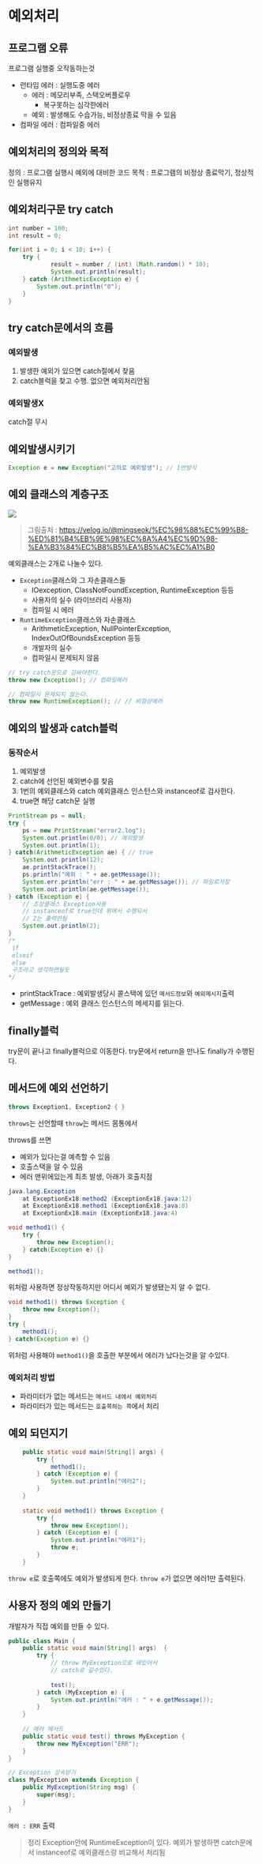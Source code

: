 # 예외처리
## 프로그램 오류
프로그램 실행중 오작동하는것
- 런타임 에러 : 실행도중 에러
  - 에러 : 메모리부족, 스택오버플로우
     - 복구못하는 심각한에러
  - 예외 : 발생해도 수습가능, 비정상종료 막을 수 있음
- 컴파일 에러 : 컴파일중 에러

## 예외처리의 정의와 목적
정의 : 프로그램 실행시 예외에 대비한 코드
목적 : 프로그램의 비정상 종료막기, 정상적인 실행유지

## 예외처리구문 try catch
```java
int number = 100;
int result = 0;

for(int i = 0; i < 10; i++) {
	try {
			result = number / (int) (Math.random() * 10);
			System.out.println(result);
	} catch (ArithmeticException e) {
		System.out.println("0");
	}
}
```

## try catch문에서의 흐름
### 예외발생
1. 발생한 예외가 있으면 catch절에서 찾음
2. catch블럭을 찾고 수행. 없으면 예외처리안됨

### 예외발생X
catch절 무시

## 예외발생시키기
```java 
Exception e = new Exception("고의로 예외발생"); // 1번방식 
```

## 예외 클래스의 계층구조
![](https://velog.velcdn.com/images/bjh0501/post/f11f4b29-e029-48e8-8d3f-a92a27851a5a/image.png)
> 그림출처 : https://velog.io/@mingseok/%EC%98%88%EC%99%B8-%ED%81%B4%EB%9E%98%EC%8A%A4%EC%9D%98-%EA%B3%84%EC%B8%B5%EA%B5%AC%EC%A1%B0

예외클래스는 2개로 나눌수 있다.
- `Exception`클래스와 그 자손클래스들
  - IOexception, ClassNotFoundException, RuntimeException 등등
  - 사용자의 실수 (라이브러리 사용자)
  - 컴파일 시 에러
- `RuntimeException`클래스와 자손클래스
  - ArithmeticException, NullPointerException, IndexOutOfBoundsException 등등
  - 개발자의 실수
  - 컴파일시 문제되지 않음
  

```java
// try catch문으로 감싸야한다.
throw new Exception(); // 컴파일에러

// 컴파일시 문제되지 않는다.
throw new RuntimeException(); // // 비정상에러
```

## 예외의 발생과 catch블럭
### 동작순서
1. 예외발생
2. catch에 선언된 예외변수를 찾음
3. 1번의 예외클래스와 catch 예외클래스 인스턴스와 instanceof로 검사한다.
4. true면 해당 catch문 실행

```java
PrintStream ps = null;
try {
	ps = new PrintStream("error2.log");
	System.out.println(0/0); // 예외발생
	System.out.println(1);
} catch(ArithmeticException ae) { // true
	System.out.println(12);
	ae.printStackTrace();
    ps.println("예외 : " + ae.getMessage());
    System.err.println("err : " + ae.getMessage()); // 파일로저장
	System.out.println(ae.getMessage());
} catch (Exception e) {
	// 조상클래스 Exception사용
	// instanceof로 true인데 위에서 수행되서 
	// 2는 출력안됨
	System.out.println(2);
}
/*
 if
 elseif
 else
 구조라고 생각하면될듯
*/
```
- printStackTrace : 예외발생당시 콜스택에 있던 `메서드정보`와 `예외메시지`출력
- getMessage : 예외 클래스 인스턴스의 메세지를 읽는다.

## finally블럭
try문이 끝나고 finally블럭으로 이동한다.
try문에서 return을 만나도 finally가 수행된다.

## 메서드에 예외 선언하기
```java
throws Exception1, Exception2 { }
```
`throws`는 선언할때
`throw`는 메서드 몸통에서

throws를 쓰면
- 예외가 있다는걸 예측할 수 있음
- 호출스택을 알 수 있음
- 에러 맨위에있는게 최초 발생, 아래가 호출지점
```java
java.lang.Exception
	at ExceptionEx18.method2 (ExceptionEx18.java:12)
    at ExceptionEx18.method1 (ExceptionEx18.java:8)
    at ExceptionEx18.main (ExceptionEx18.java:4) 
```

```java
void method1() {
	try { 
    	throw new Exception();
	} catch(Exception e) {}
}

method1();
```
위처럼 사용하면 정상작동하지만 어디서 예외가 발생됐는지 알 수 없다.

```java
void method1() throws Exception {
	throw new Exception();
}
try {
	method1();
} catch(Exception e) {}
```
위처럼 사용해야 `method1()`을 호출한  부분에서 에러가 났다는것을 알 수있다.


### 예외처리 방법 
- 파라미터가 없는 메서드는 `메서드 내에서 예외처리`
- 파라미터가 있는 메서드는 `호출쪽하는 쪽`에서 처리

## 예외 되던지기
```java
	public static void main(String[] args) {
		try {
			method1();
		} catch (Exception e) {
			System.out.println("에러2");
		}
	}
	
	static void method1() throws Exception {
		try {
			throw new Exception();
		} catch (Exception e) {
			System.out.println("에러1");
			throw e;
		}
	}
```
`throw e`로 호출쪽에도 예외가 발생되게 한다.
`throw e`가 없으면 에러1만 출력된다.

## 사용자 정의 예외 만들기
개발자가 직접 예외를 만들 수 있다.
```java
public class Main {
	public static void main(String[] args)  {
		try {
        	// throw MyException으로 돼있어서 
            // catch로 갈수있다.
            
			test(); 
		} catch (MyException e) {
			System.out.println("에러 : " + e.getMessage());
		}
	}
	
    // 에러 메서드
	public static void test() throws MyException {
		throw new MyException("ERR");
	}
}

// Exception 상속받기
class MyException extends Exception {
	public MyException(String msg) {
		super(msg);
	}
}
```
`에러 : ERR` 출력

> 정리 
Exception안에 RuntimeException이 있다.
예외가 발생하면 catch문에서 instanceof로 예외클래스랑 비교해서 처리됨
